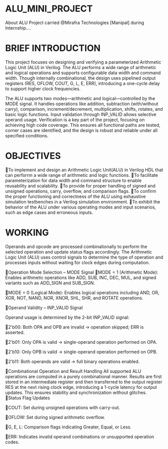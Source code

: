 # ALU_MINI_PROJECT
About ALU Project carried @Mirafra Technologies [Manipal] during Internship....

# BRIEF INTRODUCTION
This project focuses on designing and verifying a parameterized Arithmetic Logic Unit (ALU) in Verilog. The ALU performs a wide range of arithmetic and logical operations and supports configurable data width and command width. Though internally combinational, the design uses pipelined output registers (RES, OFLOW, COUT, G, L, E, ERR), introducing a one-cycle delay to support higher clock frequencies.

The ALU supports two modes—arithmetic and logical—controlled by the MODE signal. It handles operations like addition, subtraction (with/without carry), comparison, increment/decrement, multiplication, shifts, rotates, and basic logic functions. Input validation through INP_VALID allows selective operand usage.
Verification is a key part of the project, focusing on achieving high code coverage. This ensures all functional paths are tested, corner cases are identified, and the design is robust and reliable under all specified conditions.

# OBJECTIVES

To implement and design an Arithmetic Logic Unit(ALU) in Verilog HDL that can perforrm a wide range of arithmetic and logic functions.
To facilitate parameterization for data width and command structure to enable reusability and scalability.
To provide for proper handling of signed and unsigned operations, carry, overflow, and comparison flags.
To confirm the proper functioning and correctness of the ALU using exhaustive simulation testbenches in a Verilog simulation environment.
To exhibit the behavior of the ALU under various operating modes and input scenarios, such as edge cases and erroneous inputs.

# WORKING

Operands and opcode are processed combinationally to perform the selected operation and update status flags accordingly. The Arithmetic Logic Unit (ALU) uses control signals to determine the type of operation and processes inputs without waiting for clock edges during computation.

Operation Mode Selection – MODE Signal
MODE = 1 (Arithmetic Mode): Enables arithmetic operations like ADD, SUB, INC, DEC, MUL, and signed variants such as ADD_SIGN and SUB_SIGN.

MODE = 0 (Logical Mode): Enables logical operations including AND, OR, XOR, NOT, NAND, NOR, XNOR, SHL, SHR, and ROTATE operations.


Operand Validity – INP_VALID Signal

Operand usage is determined by the 2-bit INP_VALID signal:

2'b00: Both OPA and OPB are invalid → operation skipped; ERR is asserted.

2'b01: Only OPA is valid → single-operand operation performed on OPA.

2'b10: Only OPB is valid → single-operand operation performed on OPB.

2'b11: Both operands are valid → full binary operations enabled.

Combinational Operation and Result Handling
All supported ALU operations are computed in a purely combinational manner. Results are first stored in an intermediate register and then transferred to the output register RES at the next rising clock edge, introducing a 1-cycle latency for output updates. This ensures stability and synchronization without glitches.
Status Flag Updates

COUT: Set during unsigned operations with carry-out.

OFLOW: Set during signed arithmetic overflow.

G, E, L: Comparison flags indicating Greater, Equal, or Less.

ERR: Indicates invalid operand combinations or unsupported operation codes.
